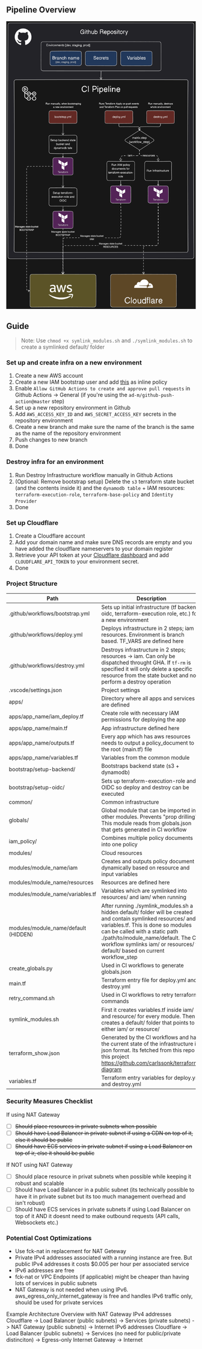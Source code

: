## Pipeline Overview
![CI Pipeline Diagram](ci-pipeline-diagram.png)

## Guide
> Note: Use `chmod +x symlink_modules.sh` and `./symlink_modules.sh` to create a symlinked default/ folder

### Set up and create infra on a new environment
1. Create a new AWS account
2. Create a new IAM bootstrap user and add [this](bootstrap/README.md) as inline policy
3. Enable `Allow GitHub Actions to create and approve pull requests` in Github Actions -> General (if you're using the `ad-m/github-push-action@master` step)
4. Set up a new repository environment in Github
5. Add `AWS_ACCESS_KEY_ID` and `AWS_SECRET_ACCESS_KEY` secrets in the repository environment
6. Create a new branch and make sure the name of the branch is the same as the name of the repository environment
7. Push changes to new branch
8. Done

### Destroy infra for an environment
1. Run Destroy Infrastructure workflow manually in Github Actions
2. (Optional: Remove bootstrap setup) Delete the `s3` terraform state bucket (and the contents inside it) and the `dynamodb table` + IAM resources: `terraform-execution-role`, `terraform-base-policy` and `Identity Provider`
3. Done

### Set up Cloudflare
1. Create a Cloudflare account
2. Add your domain name and make sure DNS records are empty and you have added the cloudflare nameservers to your domain register
3. Retrieve your API token at your [Cloudflare dashboard](https://dash.cloudflare.com/profile/api-tokens) and add `CLOUDFLARE_API_TOKEN` to your environment secret.
4. Done

### Project Structure
| Path                                 | Description                                                                                                                                                                                                                                                                                                   |
|--------------------------------------|---------------------------------------------------------------------------------------------------------------------------------------------------------------------------------------------------------------------------------------------------------------------------------------------------------------|
| .github/workflows/bootstrap.yml      | Sets up initial infrastructure (tf backend, oidc, terraform-execution role, etc.) for a new environment                                                                                                                                                                                                       |
| .github/workflows/deploy.yml         | Deploys infrastructure in 2 steps; iam -> resources. Environment is branch based. TF_VARS are defined here                                                                                                                                                                                                    |
| .github/workflows/destroy.yml        | Destroys infrastructure in 2 steps; resources -> iam. Can only be dispatched throught GHA. If `tf-rm` is specified it will only delete a specific resource from the state bucket and not perform a destroy operation                                                                                          |
| .vscode/settings.json                | Project settings                                                                                                                                                                                                                                                                                              |
| apps/                                | Directory where all apps and services are defined                                                                                                                                                                                                                                                             |
| apps/app_name/iam_deploy.tf          | Create role with necessary IAM permissions for deploying the app                                                                                                                                                                                                                                              |
| apps/app_name/main.tf                | App infrastructure defined here                                                                                                                                                                                                                                                                               |
| apps/app_name/outputs.tf             | Every app which has aws resources needs to output a policy_document to the root (main.tf) file                                                                                                                                                                                                                |
| apps/app_name/variables.tf           | Variables from the common module                                                                                                                                                                                                                                                                              |
| bootstrap/setup-backend/             | Bootstraps backend state (s3 + dynamodb)                                                                                                                                                                                                                                                                      |
| bootstrap/setup-oidc/                | Sets up terraform-execution-role and OIDC so deploy and destroy can be executed                                                                                                                                                                                                                               |
| common/                              | Common infrastructure                                                                                                                                                                                                                                                                                         |
| globals/                             | Global module that can be imported in other modules. Prevents "prop drilling". This module reads from globals.json that gets generated in CI workflow                                                                                                                                                         |
| iam_policy/                          | Combines multiple policy documents into one policy                                                                                                                                                                                                                                                            |
| modules/                             | Cloud resources                                                                                                                                                                                                                                                                                               |
| modules/module_name/iam              | Creates and outputs policy document dynamically based on resource and input variables                                                                                                                                                                                                                         |
| modules/module_name/resources        | Resources are defined here                                                                                                                                                                                                                                                                                    |
| modules/module_name/variables.tf     | Variables which are symlinked into resources/ and iam/ when running                                                                                                                                                                                                                                           |
| modules/module_name/default (HIDDEN) | After running ./symlink_modules.sh a hidden default/ folder will be created and contain symlinked resources/ and variables.tf. This is done so modules can be called with a static path ./path/to/module_name/default. The CI workflow symlinks iam/ or resources/ to default/ based on current workflow_step |
| create_globals.py                    | Used in CI workflows to generate globals.json                                                                                                                                                                                                                                                                 |
| main.tf                              | Terraform entry file for deploy.yml and destroy.yml                                                                                                                                                                                                                                                           |
| retry_command.sh                     | Used in CI workflows to retry terraform commands                                                                                                                                                                                                                                                              |
| symlink_modules.sh                   | First it creates variables.tf inside iam/ and resource/ for every module. Then it creates a default/ folder that points to either iam/ or resource/                                                                                                                                                           |
| terraform_show.json                  | Generated by the CI workflows and has the current state of the infrastructure in json format. Its fetched from this repo in this project https://github.com/carlssonk/terraform-diagram                                                                                                                       |
| variables.tf                         | Terraform entry variables for deploy.yml and destroy.yml                                                                                                                                                                                                                                                      |


### Security Measures Checklist
If using NAT Gateway
- [ ] ~~Should place resources in private subnets when possible~~
- [ ] ~~Should have Load Balancer in private subnet if using a CDN on top of it, else it should be public~~
- [ ] ~~Should have ECS services in private subnet if using a Load Balancer on top of ir, else it should be public~~

If NOT using NAT Gateway
- [ ] Should place resource in privat subnets when possible while keeping it robust and scalable
- [ ] Should have Load Balancer in a public subnet (its technically possible to have it in private subnet but its too much management overhead and isn't robust)
- [ ] Should have ECS services in private subnets if using Load Balancer on top of it AND it doesnt need to make outbound requests (API calls, Websockets etc.)

### Potential Cost Optimizations
* Use fck-nat in replacement for NAT Geteway
* Private IPv4 addresses associated with a running instance are free. But public IPv4 addresses it costs $0.005 per hour per associated service
* IPv6 addresses are free
* fck-nat or VPC Endpoints (if applicable) might be cheaper than having lots of services in public subnets
* NAT Gateway is not needed when using IPv6. aws_egress_only_internet_gateway is free and handles IPv6 traffic only, should be used for private services


Example Architecture Overview with NAT Gateway
IPv4 addresses
Cloudflare -> Load Balancer (public subnets) -> Services (private subnets) -> NAT Gateway (public subnets) -> Internet
IPv6 addresses
Cloudflare -> Load Balancer (public subnets) -> Services (no need for public/private distinciton) -> Egress-only Internet Gateway -> Internet